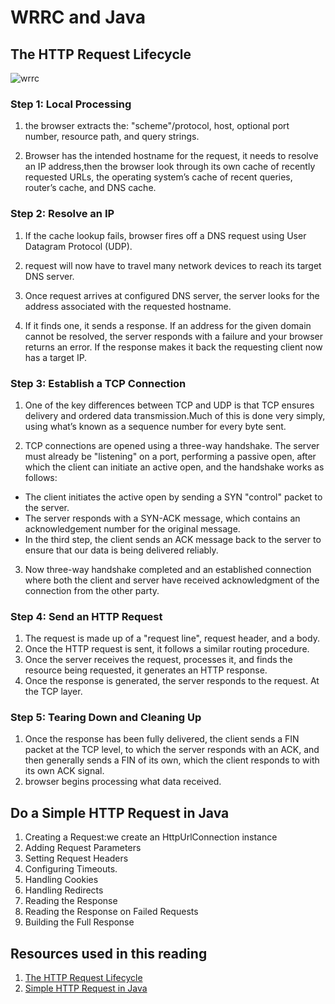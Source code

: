 # WRRC and Java

## The HTTP Request Lifecycle

![wrrc](https://miro.medium.com/max/1378/1*4SEvcz6KvyaqOqBpJABTBg.png)

### Step 1: Local Processing

1. the  browser extracts the: "scheme"/protocol, host, optional port number, resource path, and query strings.

2. Browser has the intended hostname for the request, it needs to resolve an IP address,then the browser look through its own cache of recently requested URLs, the operating system’s cache of recent queries, router’s cache, and  DNS cache.

### Step 2: Resolve an IP

1. If the cache lookup fails,  browser fires off a DNS request using User Datagram Protocol (UDP).

2. request will now have to travel many network devices to reach its target DNS server.

3. Once  request arrives at configured DNS server, the server looks for the address associated with the requested hostname.

4. If it finds one, it sends a response.
If an address for the given domain cannot be resolved, the server responds with a failure and your browser returns an error.
If the response makes it back the requesting client now has a target IP.

### Step 3: Establish a TCP Connection

1. One of the key differences between TCP and UDP is that TCP ensures delivery and ordered data transmission.Much of this is done very simply, using what’s known as a sequence number for every byte sent.

2. TCP connections are opened using a three-way handshake. The server must already be "listening" on a port, performing a passive open, after which the client can initiate an active open, and the handshake works as follows:

* The client initiates the active open by sending a SYN "control" packet to the server.
* The server responds with a SYN-ACK message, which contains an acknowledgement number for the original message.
* In the third step, the client sends an ACK message back to the server to ensure that our data is being delivered reliably.

3. Now three-way handshake completed and an established connection where both the client and server have received acknowledgment of the connection from the other party.

### Step 4: Send an HTTP Request

1. The request is made up of a "request line", request header, and a body.
2. Once the HTTP request is sent, it follows a similar routing procedure.
3. Once the server receives the request, processes it, and finds the resource being requested, it generates an HTTP response.
4. Once the response is generated, the server responds to the request. At the TCP layer.

### Step 5: Tearing Down and Cleaning Up

1. Once the response has been fully delivered, the client sends a FIN packet at the TCP level, to which the server responds with an ACK, and then generally sends a FIN of its own, which the client responds to with its own ACK signal.
2. browser begins processing what data received.

## Do a Simple HTTP Request in Java

1. Creating a Request:we create an HttpUrlConnection instance
2. Adding Request Parameters
3. Setting Request Headers
4. Configuring Timeouts.
5. Handling Cookies
6. Handling Redirects
7. Reading the Response
8. Reading the Response on Failed Requests
9. Building the Full Response

## Resources used in this reading

1. [The HTTP Request Lifecycle](https://dev.to/dangolant/things-i-brushed-up-on-this-week-the-http-request-lifecycle-)
2. [Simple HTTP Request in Java](https://www.baeldung.com/java-http-request)
